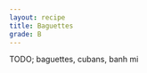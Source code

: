 ```yaml
---
layout: recipe
title: Baguettes
grade: B
---
```

<!-- stub -->
TODO; baguettes, cubans, banh mi
<!-- endstub -->